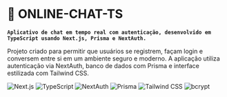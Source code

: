 # 💬 ONLINE-CHAT-TS

**`Aplicativo de chat em tempo real com autenticação, desenvolvido em TypeScript usando Next.js, Prisma e NextAuth.`**

Projeto criado para permitir que usuários se registrem, façam login e conversem entre si em um ambiente seguro e moderno. A aplicação utiliza autenticação via NextAuth, banco de dados com Prisma e interface estilizada com Tailwind CSS.

<p align="left">
  <img alt="Next.js" src="https://img.shields.io/badge/Next.js-000000?style=for-the-badge&logo=nextdotjs&logoColor=white"/>
  <img alt="TypeScript" src="https://img.shields.io/badge/TypeScript-3178C6?style=for-the-badge&logo=typescript&logoColor=white"/>
  <img alt="NextAuth" src="https://img.shields.io/badge/NextAuth.js-000000?style=for-the-badge&logo=auth0&logoColor=white"/>
  <img alt="Prisma" src="https://img.shields.io/badge/Prisma-2D3748?style=for-the-badge&logo=prisma&logoColor=white"/>
  <img alt="Tailwind CSS" src="https://img.shields.io/badge/Tailwind_CSS-38B2AC?style=for-the-badge&logo=tailwind-css&logoColor=white"/>
  <img alt="bcrypt" src="https://img.shields.io/badge/bcrypt-003B57?style=for-the-badge"/>
</p>
